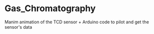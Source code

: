 # Gas_Chromatography
Manim animation of the TCD sensor + Arduino code to pilot and get the sensor's data
